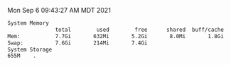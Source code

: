 Mon Sep  6 09:43:27 AM MDT 2021
```bash
System Memory
               total        used        free      shared  buff/cache   available
Mem:           7.7Gi       632Mi       5.2Gi       8.0Mi       1.8Gi       6.7Gi
Swap:          7.6Gi       214Mi       7.4Gi
System Storage
655M	.
```
```bash
